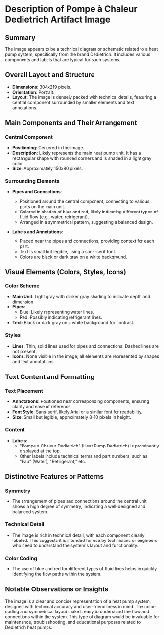 # Description of Pompe à Chaleur Dedietrich Artifact Image

## Summary
The image appears to be a technical diagram or schematic related to a heat pump system, specifically from the brand Dedietrich. It includes various components and labels that are typical for such systems.

## Overall Layout and Structure
- **Dimensions**: 304x219 pixels.
- **Orientation**: Portrait.
- **Layout**: The image is densely packed with technical details, featuring a central component surrounded by smaller elements and text annotations.

## Main Components and Their Arrangement

### Central Component
- **Positioning**: Centered in the image.
- **Description**: Likely represents the main heat pump unit. It has a rectangular shape with rounded corners and is shaded in a light gray color.
- **Size**: Approximately 150x80 pixels.

### Surrounding Elements
- **Pipes and Connections**:
  - Positioned around the central component, connecting to various ports on the main unit.
  - Colored in shades of blue and red, likely indicating different types of fluid flow (e.g., water, refrigerant).
  - Arranged in a symmetrical pattern, suggesting a balanced design.

- **Labels and Annotations**:
  - Placed near the pipes and connections, providing context for each part.
  - Text is small but legible, using a sans-serif font.
  - Colors are black or dark gray on a white background.

## Visual Elements (Colors, Styles, Icons)

### Color Scheme
- **Main Unit**: Light gray with darker gray shading to indicate depth and dimension.
- **Pipes**:
  - Blue: Likely representing water lines.
  - Red: Possibly indicating refrigerant lines.
- **Text**: Black or dark gray on a white background for contrast.

### Styles
- **Lines**: Thin, solid lines used for pipes and connections. Dashed lines are not present.
- **Icons**: None visible in the image; all elements are represented by shapes and text annotations.

## Text Content and Formatting

### Text Placement
- **Annotations**: Positioned near corresponding components, ensuring clarity and ease of reference.
- **Font Style**: Sans-serif, likely Arial or a similar font for readability.
- **Size**: Small but legible, approximately 8-10 pixels in height.

### Content
- **Labels**:
  - "Pompe à Chaleur Dedietrich" (Heat Pump Dedietrich) is prominently displayed at the top.
  - Other labels include technical terms and part numbers, such as "Eau" (Water), "Refrigerant," etc.

## Distinctive Features or Patterns

### Symmetry
- The arrangement of pipes and connections around the central unit shows a high degree of symmetry, indicating a well-designed and balanced system.

### Technical Detail
- The image is rich in technical detail, with each component clearly labeled. This suggests it is intended for use by technicians or engineers who need to understand the system's layout and functionality.

### Color Coding
- The use of blue and red for different types of fluid lines helps in quickly identifying the flow paths within the system.

## Notable Observations or Insights

The image is a clear and concise representation of a heat pump system, designed with technical accuracy and user-friendliness in mind. The color-coding and symmetrical layout make it easy to understand the flow and connections within the system. This type of diagram would be invaluable for maintenance, troubleshooting, and educational purposes related to Dedietrich heat pumps.